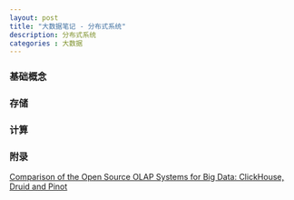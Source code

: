 ```yaml
---
layout: post
title: "大数据笔记 - 分布式系统"
description: 分布式系统
categories : 大数据
---
```


<!-- more -->

### 基础概念


### 存储


### 计算

### 附录
[Comparison of the Open Source OLAP Systems for Big Data: ClickHouse, Druid and Pinot](https://medium.com/@leventov/comparison-of-the-open-source-olap-systems-for-big-data-clickhouse-druid-and-pinot-8e042a5ed1c7)
